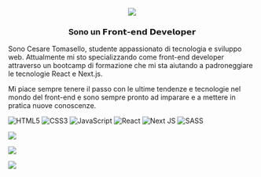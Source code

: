 <p align="center"><img src="https://wallpaperaccess.com/full/4996636.png"</p>

<h3 align="center">Sono un 𝗙𝗿𝗼𝗻𝘁-𝗲𝗻𝗱 𝗗𝗲𝘃𝗲𝗹𝗼𝗽𝗲𝗿</h3>

Sono Cesare Tomasello, studente appassionato di tecnologia e sviluppo web. Attualmente mi sto specializzando come front-end developer attraverso un bootcamp di formazione che mi sta aiutando a padroneggiare le tecnologie React e Next.js.

Mi piace sempre tenere il passo con le ultime tendenze e tecnologie nel mondo del front-end e sono sempre pronto ad imparare e a mettere in pratica nuove conoscenze.

<span>![HTML5](https://img.shields.io/badge/html5-%23E34F26.svg?style=for-the-badge&logo=html5&logoColor=white)</span>
<span>![CSS3](https://img.shields.io/badge/css3-%231572B6.svg?style=for-the-badge&logo=css3&logoColor=white)</span>
<span>![JavaScript](https://img.shields.io/badge/javascript-%23323330.svg?style=for-the-badge&logo=javascript&logoColor=%23F7DF1E)</span>
<span>![React](https://img.shields.io/badge/react-%2320232a.svg?style=for-the-badge&logo=react&logoColor=%2361DAFB)</span>
<span>![Next JS](https://img.shields.io/badge/Next-black?style=for-the-badge&logo=next.js&logoColor=white)</span>
<span>![SASS](https://img.shields.io/badge/SASS-hotpink.svg?style=for-the-badge&logo=SASS&logoColor=white)</span>

<p> <img align="center" src="https://github-readme-stats.vercel.app/api/top-langs/?username=Cesare-Tomasello&layout=compact&theme=default%22/%3E"</p>
<p> <img align="center" src="https://github-readme-stats-sigma-five.vercel.app/api/?username=Cesare-Tomasello&theme=default%22/%3E"</p>
<p> <img align="center" src="https://github-profile-trophy.vercel.app/?username=Cesare-Tomasello&theme=default&margin-w=4%22/%3E"</p>
